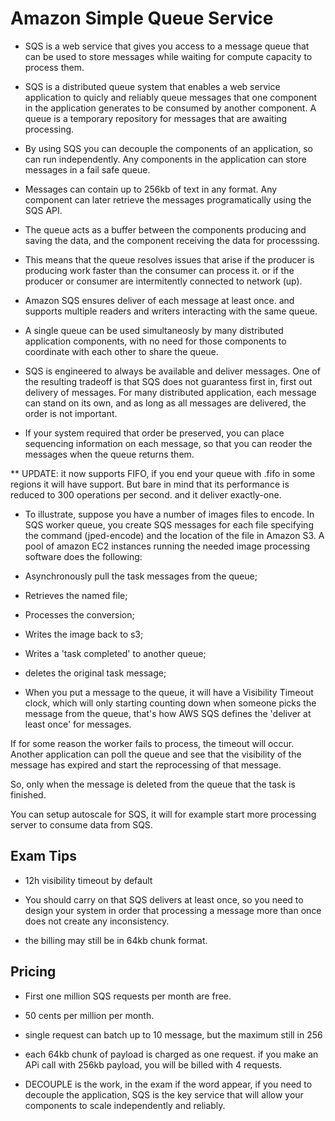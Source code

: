# Amazon Simple Queue Service

* SQS is a web service that gives you access to a message queue that can be used to store messages while waiting for compute capacity to process them.

* SQS is a distributed queue system that enables a web service application to quicly and reliably queue messages that one component in the application generates to be consumed by another component. A queue is a temporary repository for messages that are awaiting processing. 

* By using SQS you can decouple the components of an application, so can run independently. Any components in the application can store messages in a fail safe queue.

* Messages can contain up to 256kb of text in any format. Any component can later retrieve the messages programatically using the SQS API.

* The queue acts as a buffer between the components producing and saving the data, and the component receiving the data for processsing.

* This means that the queue resolves issues that arise if the producer is producing work faster than the consumer can process it. or if the producer or consumer are intermitently connected to network (up).

* Amazon SQS ensures deliver of each message at least once. and supports multiple readers and writers interacting with the same queue.

* A single queue can be used simultaneosly by many distributed application components, with no need for those components to coordinate with each other to share the queue.

* SQS is engineered to always be available and deliver messages. One of the resulting tradeoff is that SQS does not guarantess first in, first out delivery of messages. For many distributed application, each message can stand on its own, and as long as all messages are delivered, the order is not important.

* If your system required that order be preserved, you can place sequencing information on each message, so that you can reoder the messages when the queue returns them.

** UPDATE: it now supports FIFO, if you end your queue with .fifo in some regions it will have support. But bare in mind that its performance is reduced to 300 operations per second. and it deliver exactly-one.

* To illustrate, suppose you have a number of images files to encode. In SQS worker queue, you create SQS messages for each file specifying the command (jped-encode) and the location of the file in Amazon S3. A pool of amazon EC2 instances running the needed image processing software does the following:
 * Asynchronously pull the task messages from the queue;
 * Retrieves the named file;
 * Processes the conversion;
 * Writes the image back to s3;
 * Writes a 'task completed' to another queue;
 * deletes the original task message;

* When you put a message to the queue, it will have a Visibility Timeout clock, which will only starting counting down when someone picks the message from the queue, that's how AWS SQS defines the 'deliver at least once' for messages.

If for some reason the worker fails to process, the timeout will occur. Another application can poll the queue and see that the visibility of the message has expired and start the reprocessing of that message.

So, only when the message is deleted from the queue that the task is finished.

You can setup autoscale for SQS, it will for example start more processing server to consume data from SQS.

## Exam Tips
* 12h visibility timeout by default
* You should carry on that SQS delivers at least once, so you need to design your system in order that processing a message more than once does not create any inconsistency.

* the billing may still be in 64kb chunk format.

## Pricing
* First one million SQS requests per month are free.
* 50 cents per million per month. 
* single request can batch up to 10 message, but the maximum still in 256
* each 64kb chunk of payload is charged as one request. if you make an APi call with 256kb payload, you will be billed with 4 requests.

* DECOUPLE is the work, in the exam if the word appear, if you need to decouple the application, SQS is the key service that will allow your components to scale independently and reliably.

